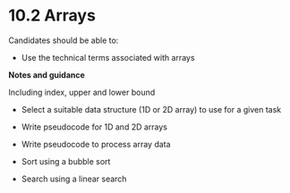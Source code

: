 # 10.2 Arrays

Candidates should be able to:

- Use the technical terms associated with arrays

**Notes and guidance**

Including index, upper and lower bound

- Select a suitable data structure (1D or 2D array) to use for a given task

- Write pseudocode for 1D and 2D arrays

- Write pseudocode to process array data

- Sort using a bubble sort

- Search using a linear search
